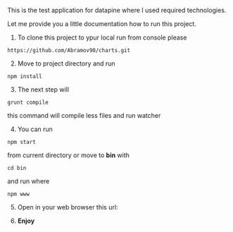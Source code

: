 This is the test application for datapine where I used required technologies.

Let me provide you a little documentation how to run this project.


1. To clone this project to ypur local run from console please 

```
https://github.com/Abramov90/charts.git
```

2. Move to project directory and run

```
npm install
```

3. The next step will

```
grunt compile
```

this command will compile less files and run watcher

4. You can run 

```
npm start
```

from current directory or move to **bin** with 

```
cd bin
```

and run where 

```
npm www
```

5. Open in your web browser this url: 


[link text itself]: http://localhost:8080

6. **Enjoy**


